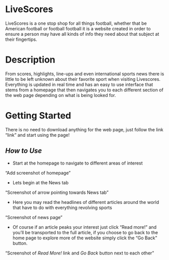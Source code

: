 # **LiveScores**

LiveScores is a one stop shop for all things football, whether that be American football or football football it is a website created in order to ensure a person may have all kinds of info they need about that subject at their fingertips. 

# **Description**

From scores, highlights, line-ups and even international sports news there is little to be left unknown about their favorite sport when visiting Livescores. Everything is updated in real time and has an easy to use interface that stems from a homepage that then navigates you to each different section of the web page depending on what is being looked for. 

# **Getting Started**

There is no need to download anything for the web page, just follow the link “link” and start using the page!

## ***How to Use***
- Start at the homepage to navigate to different areas of interest

“Add screenshot of homepage”

- Lets begin at the News tab

“Screenshot of arrow pointing towards News tab”

- Here you may read the headlines of different articles around the world that have to do with everything revolving sports

“Screenshot of news page”

- Of course if an article peaks your interest just click “Read more!” and you’ll be transported to the full article, if you choose to go back to the home page to explore more of the website simply click the “Go Back” button.

“Screenshot of *Read More!* link and *Go Back* button next to each other”
